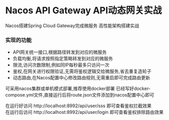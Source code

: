 # Nacos API Gateway API动态网关实战

Nacos搭建Spring Cloud Gateway完成微服务 高性能架构搭建实战


### 实现的功能  
- API网关统一接口,根据路径转发到对应的微服务
- 负载均衡,将请求按照指定策略转发到对应的微服务
- 限流,访问次数限制,例如同IP每秒最多只访问一次
- 鉴权,在网关进行权限验证,无需将鉴权逻辑交给微服务,省去重复造轮子
- 动态路由,在Nacos配置中心修改路由规则,无需重启即可完成路由更新


可采用nacos集群或单机模式部署,推荐使用docker部署
已经写好docker-compose.yml文件,直接运行后将route.json文件添加到nacos配置中心即可

在运行好访问 http://localhost:8992/api/user/sss 即可查看鉴权拦截效果  
在运行后访问 http://localhost:8992/api/user/login 即可查看鉴权排除路由效果